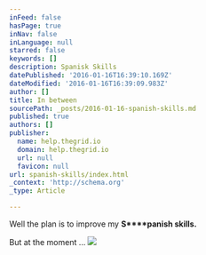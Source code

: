 ```yaml
---
inFeed: false
hasPage: true
inNav: false
inLanguage: null
starred: false
keywords: []
description: Spanisk Skills
datePublished: '2016-01-16T16:39:10.169Z'
dateModified: '2016-01-16T16:39:09.983Z'
author: []
title: In between
sourcePath: _posts/2016-01-16-spanish-skills.md
published: true
authors: []
publisher:
  name: help.thegrid.io
  domain: help.thegrid.io
  url: null
  favicon: null
url: spanish-skills/index.html
_context: 'http://schema.org'
_type: Article

---
```

Well the plan is to improve my **S****panish skills.**

But at the moment ...
![](http://d33v4339jhl8k0.cloudfront.net/docs/assets/54dd53ebe4b086c0c0966e7a/images/5583d33ae4b01a224b42cc95/file-CpjQNevdpu.gif)